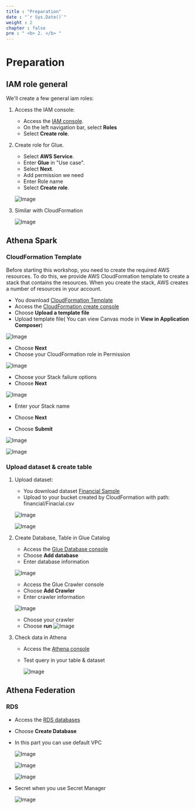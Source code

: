 ```yaml
---
title : "Preparation"
date : "`r Sys.Date()`"
weight : 2
chapter : false
pre : " <b> 2. </b> "
---
```

# Preparation

## IAM role general
We'll create a few general iam roles:
1. Access the IAM console:
    - Access the [IAM console](https://us-east-1.console.aws.amazon.com/iam/home?region=us-east-1#/home).
    - On the left navigation bar, select **Roles**
    - Select **Create role**.
2. Create role for Glue.
   - Select **AWS Service**.
   - Enter **Glue** in "Use case".
   - Select **Next**.
   - Add permission we need
   - Enter Role name
   - Select **Create role**.
   
   ![Image](/repo_pmt_ws-002/images/2/202.png?featherlight=false&width=90pc)
3. Similar with CloudFormation

    ![Image](/repo_pmt_ws-002/images/2/201.png?featherlight=false&width=90pc)

## Athena Spark
### CloudFormation Template
Before starting this workshop, you need to create the required AWS resources. To do this, we provide AWS CloudFormation template to create a stack that contains the resources. When you create the stack, AWS creates a number of resources in your account.


   - You download [CloudFormation Template](/repo_pmt_ws-002/files/template.json)
   - Access the [CloudFormation create console](https://us-east-1.console.aws.amazon.com/cloudformation/home?region=us-east-1#/stacks/create?stackName=Athena-Spark-Workshop)
   - Choose **Upload a template file**
   - Upload template file( You can view Canvas mode in **View in Application Composer**)

   ![Image](/repo_pmt_ws-002/images/2/2031.png?featherlight=false&width=90pc)

   - Choose **Next**
   - Choose your CloudFormation role in Permission

   ![Image](/repo_pmt_ws-002/images/2/203.png?featherlight=false&width=90pc)
   - Choose your Stack failure options
   - Choose **Next**

   ![Image](/repo_pmt_ws-002/images/2/204.png?featherlight=false&width=90pc)
   - Enter your Stack name 
   - Choose **Next**

   - Choose **Submit**

   ![Image](/repo_pmt_ws-002/images/2/205.png?featherlight=false&width=90pc)

   ![Image](/repo_pmt_ws-002/images/2/2051.png?featherlight=false&width=90pc)

### Upload dataset & create table
1. Upload dataset:
   - You download dataset [Financial Sample](/repo_pmt_ws-002/files/Financial.csv)
   - Upload to your bucket created by CloudFormation with path: financial/Finacial.csv

   ![Image](/repo_pmt_ws-002/images/2/206.png?featherlight=false&width=90pc)

   ![Image](/repo_pmt_ws-002/images/2/207.png?featherlight=false&width=90pc)
2. Create Database, Table in Glue Catalog
   - Access the [Glue Database console](https://us-east-1.console.aws.amazon.com/glue/home?region=us-east-1#/v2/data-catalog/databases)
   - Choose **Add database**
   - Enter database information

   ![Image](/repo_pmt_ws-002/images/2/208.png?featherlight=false&width=90pc)

   - Access the Glue Crawler console
   - Choose **Add Crawler**
   - Enter crawler information

   ![Image](/repo_pmt_ws-002/images/2/209.png?featherlight=false&width=90pc)

   - Choose your crawler
   - Choose **run**
   ![Image](/repo_pmt_ws-002/images/2/210.png?featherlight=false&width=90pc)

3. Check data in Athena
   - Access the [Athena console](https://us-east-1.console.aws.amazon.com/athena/home?region=us-east-1#/query-editor)
   - Test query in your table & dataset

     ![Image](/repo_pmt_ws-002/images/2/211.png?featherlight=false&width=90pc)

## Athena Federation
### RDS 
   - Access the [RDS databases](https://us-east-1.console.aws.amazon.com/rds/home?region=us-east-1#databases:)
   - Choose **Create Database**
   - In this part you can use default VPC
   
     ![Image](/repo_pmt_ws-002/images/2/212.png?featherlight=false&width=90pc)
 
     ![Image](/repo_pmt_ws-002/images/2/213.png?featherlight=false&width=90pc)

     ![Image](/repo_pmt_ws-002/images/2/214.png?featherlight=false&width=90pc)
   - Secret when you use Secret Manager

     ![Image](/repo_pmt_ws-002/images/2/215.png?featherlight=false&width=90pc)